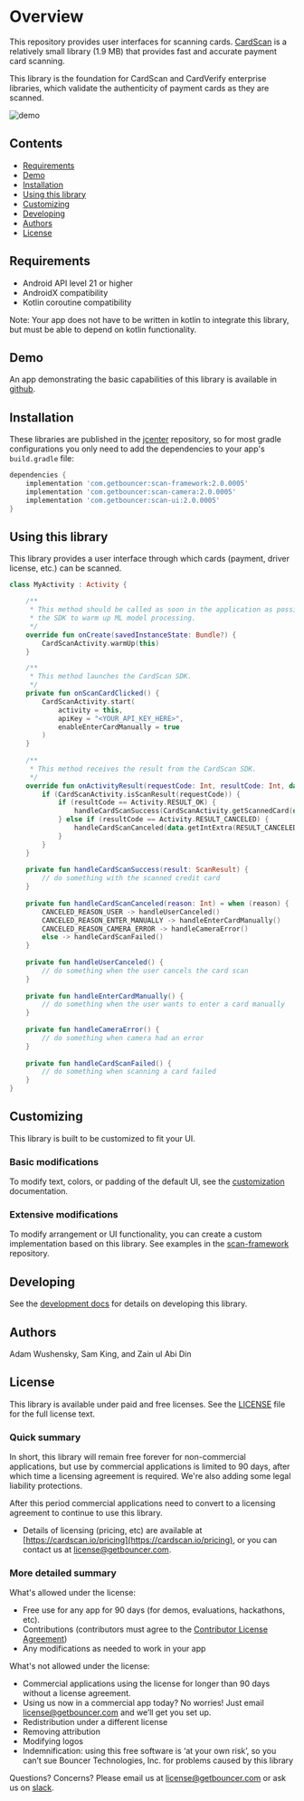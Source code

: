 # Overview

This repository provides user interfaces for scanning cards. [CardScan](https://cardscan.io/) is a relatively small library (1.9 MB) that provides fast and accurate payment card scanning.

This library is the foundation for CardScan and CardVerify enterprise libraries, which validate the authenticity of payment cards as they are scanned.

![demo](docs/images/demo.gif)

## Contents

* [Requirements](#requirements)
* [Demo](#demo)
* [Installation](#installation)
* [Using this library](#using-this-library)
* [Customizing](#customizing)
* [Developing](#developing)
* [Authors](#authors)
* [License](#license)

## Requirements

* Android API level 21 or higher
* AndroidX compatibility
* Kotlin coroutine compatibility

Note: Your app does not have to be written in kotlin to integrate this library, but must be able to depend on kotlin functionality.

## Demo

An app demonstrating the basic capabilities of this library is available in [github](https://github.com/getbouncer/cardscan-demo-android).

## Installation

These libraries are published in the [jcenter](https://jcenter.bintray.com/com/getbouncer/) repository, so for most gradle configurations you only need to add the dependencies to your app's `build.gradle` file:

```gradle
dependencies {
    implementation 'com.getbouncer:scan-framework:2.0.0005'
    implementation 'com.getbouncer:scan-camera:2.0.0005'
    implementation 'com.getbouncer:scan-ui:2.0.0005'
}
```

## Using this library

This library provides a user interface through which cards (payment, driver license, etc.) can be scanned.

```kotlin
class MyActivity : Activity {

    /**
     * This method should be called as soon in the application as possible to give time for
     * the SDK to warm up ML model processing.
     */
    override fun onCreate(savedInstanceState: Bundle?) {
        CardScanActivity.warmUp(this)
    }

    /**
     * This method launches the CardScan SDK.
     */
    private fun onScanCardClicked() {
        CardScanActivity.start(
            activity = this,
            apiKey = "<YOUR_API_KEY_HERE>",
            enableEnterCardManually = true
        )
    }
    
    /**
     * This method receives the result from the CardScan SDK.
     */
    override fun onActivityResult(requestCode: Int, resultCode: Int, data: Intent) {
        if (CardScanActivity.isScanResult(requestCode)) {
            if (resultCode == Activity.RESULT_OK) {
                handleCardScanSuccess(CardScanActivity.getScannedCard(data))
            } else if (resultCode == Activity.RESULT_CANCELED) {
                handleCardScanCanceled(data.getIntExtra(RESULT_CANCELED_REASON, -1))
            }
        }
    }
    
    private fun handleCardScanSuccess(result: ScanResult) {
        // do something with the scanned credit card
    }
    
    private fun handleCardScanCanceled(reason: Int) = when (reason) {
        CANCELED_REASON_USER -> handleUserCanceled()
        CANCELED_REASON_ENTER_MANUALLY -> handleEnterCardManually()
        CANCELED_REASON_CAMERA_ERROR -> handleCameraError()
        else -> handleCardScanFailed()
    }
    
    private fun handleUserCanceled() {
        // do something when the user cancels the card scan
    }
    
    private fun handleEnterCardManually() {
        // do something when the user wants to enter a card manually
    }
    
    private fun handleCameraError() {
        // do something when camera had an error
    }
    
    private fun handleCardScanFailed() {
        // do something when scanning a card failed
    }
}
```

## Customizing

This library is built to be customized to fit your UI.

### Basic modifications

To modify text, colors, or padding of the default UI, see the [customization](docs/customize.md) documentation.

### Extensive modifications

To modify arrangement or UI functionality, you can create a custom implementation based on this library. See examples in the [scan-framework](https://github.com/getbouncer/scan-framework-android) repository.

## Developing

See the [development docs](docs/develop.md) for details on developing this library.

## Authors

Adam Wushensky, Sam King, and Zain ul Abi Din

## License

This library is available under paid and free licenses. See the [LICENSE](LICENSE) file for the full license text.

### Quick summary
In short, this library will remain free forever for non-commercial applications, but use by commercial applications is limited to 90 days, after which time a licensing agreement is required. We're also adding some legal liability protections.

After this period commercial applications need to convert to a licensing agreement to continue to use this library.
* Details of licensing (pricing, etc) are available at [https://cardscan.io/pricing](https://cardscan.io/pricing), or you can contact us at [license@getbouncer.com](mailto:license@getbouncer.com).

### More detailed summary
What's allowed under the license:
* Free use for any app for 90 days (for demos, evaluations, hackathons, etc).
* Contributions (contributors must agree to the [Contributor License Agreement](Contributor%20License%20Agreement))
* Any modifications as needed to work in your app

What's not allowed under the license:
* Commercial applications using the license for longer than 90 days without a license agreement. 
* Using us now in a commercial app today? No worries! Just email [license@getbouncer.com](mailto:license@getbouncer.com) and we’ll get you set up.
* Redistribution under a different license
* Removing attribution
* Modifying logos
* Indemnification: using this free software is ‘at your own risk’, so you can’t sue Bouncer Technologies, Inc. for problems caused by this library

Questions? Concerns? Please email us at [license@getbouncer.com](mailto:license@getbouncer.com) or ask us on [slack](https://getbouncer.slack.com).
